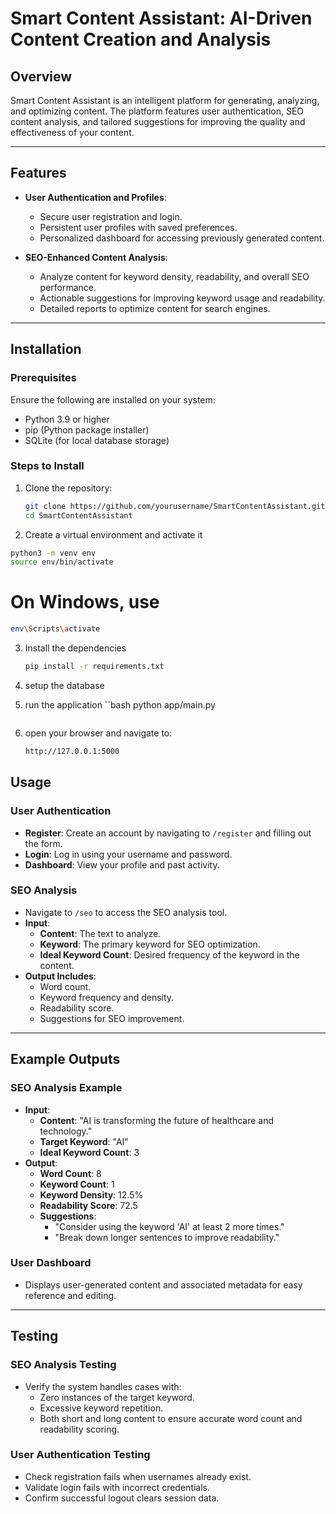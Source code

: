 # Smart Content Assistant: AI-Driven Content Creation and Analysis

## Overview
Smart Content Assistant is an intelligent platform for generating, analyzing, and optimizing content. The platform features user authentication, SEO content analysis, and tailored suggestions for improving the quality and effectiveness of your content.

---

## Features
- **User Authentication and Profiles**:
  - Secure user registration and login.
  - Persistent user profiles with saved preferences.
  - Personalized dashboard for accessing previously generated content.
  
- **SEO-Enhanced Content Analysis**:
  - Analyze content for keyword density, readability, and overall SEO performance.
  - Actionable suggestions for improving keyword usage and readability.
  - Detailed reports to optimize content for search engines.

---

## Installation

### Prerequisites
Ensure the following are installed on your system:
- Python 3.9 or higher
- pip (Python package installer)
- SQLite (for local database storage)

### Steps to Install
1. Clone the repository:
   ```bash
   git clone https://github.com/yourusername/SmartContentAssistant.git
   cd SmartContentAssistant
   ```

2. Create a virtual environment and activate it
  ```bash
  python3 -m venv env
  source env/bin/activate
  ```
  
  # On Windows, use
  ```bash
  env\Scripts\activate
  ```

3. Install the dependencies
   ```bash
   pip install -r requirements.txt
   ```

4. setup the database
   
5. run the application
   ``bash
   python app/main.py
   ```
   
7. open your browser and navigate to:
   ```bash
   http://127.0.0.1:5000
   ```


## Usage

### User Authentication
- **Register**: Create an account by navigating to `/register` and filling out the form.
- **Login**: Log in using your username and password.
- **Dashboard**: View your profile and past activity.

### SEO Analysis
- Navigate to `/seo` to access the SEO analysis tool.
- **Input**:
  - **Content**: The text to analyze.
  - **Keyword**: The primary keyword for SEO optimization.
  - **Ideal Keyword Count**: Desired frequency of the keyword in the content.
- **Output Includes**:
  - Word count.
  - Keyword frequency and density.
  - Readability score.
  - Suggestions for SEO improvement.

---

## Example Outputs

### SEO Analysis Example
- **Input**:
  - **Content**: "AI is transforming the future of healthcare and technology."
  - **Target Keyword**: "AI"
  - **Ideal Keyword Count**: 3
- **Output**:
  - **Word Count**: 8
  - **Keyword Count**: 1
  - **Keyword Density**: 12.5%
  - **Readability Score**: 72.5
  - **Suggestions**:
    - "Consider using the keyword 'AI' at least 2 more times."
    - "Break down longer sentences to improve readability."

### User Dashboard
- Displays user-generated content and associated metadata for easy reference and editing.

---

## Testing

### SEO Analysis Testing
- Verify the system handles cases with:
  - Zero instances of the target keyword.
  - Excessive keyword repetition.
  - Both short and long content to ensure accurate word count and readability scoring.

### User Authentication Testing
- Check registration fails when usernames already exist.
- Validate login fails with incorrect credentials.
- Confirm successful logout clears session data.

